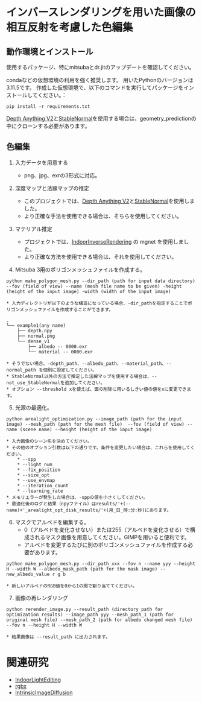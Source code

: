 # インバースレンダリングを用いた画像の相互反射を考慮した色編集

## 動作環境とインストール
使用するパッケージ、特にmitsubaとdr.jitのアップデートを確認してください。

condaなどの仮想環境の利用を強く推奨します。
用いたPythonのバージョンは3.11.5です。
作成した仮想環境で、以下のコマンドを実行してパッケージをインストールしてください。：
```
pip install -r requirements.txt
```
[Depth Anything V2](https://github.com/DepthAnything/Depth-Anything-V2)と[StableNormal](https://github.com/Stable-X/StableNormal)を使用する場合は、geometry_predictionの中にクローンする必要があります。


## 色編集

1. 入力データを用意する
    * png、jpg、exrの3形式に対応。
    
2. 深度マップと法線マップの推定
    * このプロジェクトでは、[Depth Anything V2](https://github.com/DepthAnything/Depth-Anything-V2)と[StableNormal](https://github.com/Stable-X/StableNormal)を使用しました。
    * より正確な手法を使用できる場合は、そちらを使用してください。

3. マテリアル推定
    * プロジェクトでは、[IndoorInverseRendering](https://github.com/jingsenzhu/IndoorInverseRendering) の mgnet を使用しました。
    * より正確な方法を使用できる場合は、それを使用してください。

4. Mitsuba 3用のポリゴンメッシュファイルを作成する。
```
python make_polygon_mesh.py --dir_path (path for input data directory) --fov (field of view) --name (mesh file name to be given) -height (height of the input image) -width (width of the input image)
```
    * 入力ディレクトリが以下のような構造になっている場合、-dir_pathを指定することでポリゴンメッシュファイルを作成することができます。
```
.
└── example1(any name)
    ├── depth.npy
    ├── normal.png
    └── dense_v1
        ├── albedo -- 0000.exr
        └── material -- 0000.exr
```
    * そうでない場合、-depth_path、--albedo_path、--material_path、--normal_path を個別に設定してください。
    * StableNormal以外の方法で推定した法線マップを使用する場合は、--not_use_StableNormalを追加してください。
    * オプション --threshold xを使えば、面の削除に用いるしきい値の値をxに変更できます。

5. 光源の最適化。
```
python arealight_optimization.py --image_path (path for the input image) --mesh_path (path for the mesh file)  --fov (field of view) --name (scene name) --height (height of the input image)
```
    * 入力画像のシーン名を決めてください。
    * その他のオプション引数は以下の通りです。条件を変更したい場合は、これらを使用してください。
        * --spp
        * --light_num
        * --fix_position
        * --size_opt
        * --use_envmap
        * --iteration_count
        * --learning_rate
    * メモリエラーが発生した場合は、-sppの値を小さくしてください。
    * 最適化後のログと結果（npyファイル）はresults/'+(--name)+'_arealight_opt_disk_results/'+(月_日_時:分:秒)にあります。

6. マスクでアルベドを編集する。
    * 0（アルベドを変化させない）または255（アルベドを変化させる）で構成されるマスク画像を用意してください。GIMPを用いると便利です。
    * アルベドを変更するたびに別のポリゴンメッシュファイルを作成する必要があります。
```
python make_polygon_mesh.py --dir_path xxx --fov n --name yyy --height H --width W --albedo_mask_path (path for the mask image) --new_albedo_value r g b 
```
    * 新しいアルベドのRGB値を0から1の間で割り当ててください。

7. 画像の再レンダリング
```
python rerender_image.py --result_path (directory path for optimization results) --image_path yyy --mesh_path_1 (path for original mesh file) --mesh_path_2 (path for albedo changed mesh file) --fov n --height H --width W 
```
    * 結果画像は --result_path に出力されます。

# 関連研究
* [IndoorLightEditing](https://github.com/ViLab-UCSD/IndoorLightEditing)
* [rgbx](https://github.com/zheng95z/rgbx)
* [IntrinsicImageDiffusion](https://github.com/Peter-Kocsis/IntrinsicImageDiffusion)